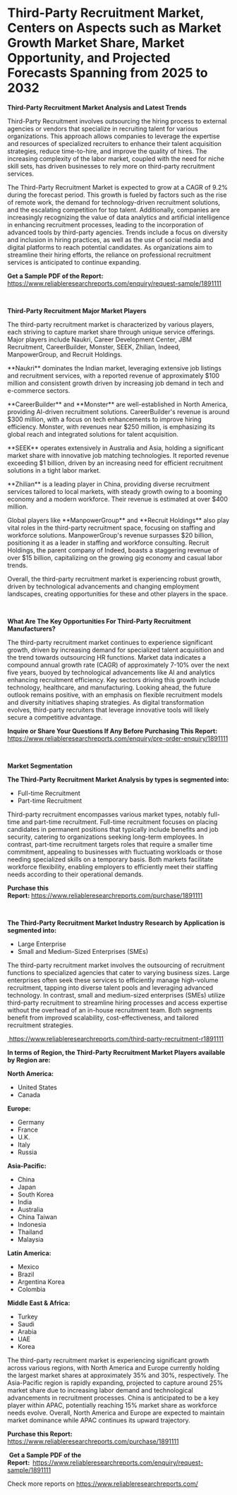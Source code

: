 <p><h1>Third-Party Recruitment Market, Centers on Aspects such as Market Growth Market Share, Market Opportunity, and Projected Forecasts Spanning from 2025 to 2032</h1></p><p><strong>Third-Party Recruitment Market Analysis and Latest Trends</strong></p>
<p><p>Third-Party Recruitment involves outsourcing the hiring process to external agencies or vendors that specialize in recruiting talent for various organizations. This approach allows companies to leverage the expertise and resources of specialized recruiters to enhance their talent acquisition strategies, reduce time-to-hire, and improve the quality of hires. The increasing complexity of the labor market, coupled with the need for niche skill sets, has driven businesses to rely more on third-party recruitment services.</p><p>The Third-Party Recruitment Market is expected to grow at a CAGR of 9.2% during the forecast period. This growth is fueled by factors such as the rise of remote work, the demand for technology-driven recruitment solutions, and the escalating competition for top talent. Additionally, companies are increasingly recognizing the value of data analytics and artificial intelligence in enhancing recruitment processes, leading to the incorporation of advanced tools by third-party agencies. Trends include a focus on diversity and inclusion in hiring practices, as well as the use of social media and digital platforms to reach potential candidates. As organizations aim to streamline their hiring efforts, the reliance on professional recruitment services is anticipated to continue expanding.</p></p>
<p><strong>Get a Sample PDF of the Report:&nbsp;</strong> <a href="https://www.reliableresearchreports.com/enquiry/request-sample/1891111?utm_campaign=2243&utm_medium=2&utm_source=Github&utm_content=ia&utm_term=28032025&utm_id=third-party-recruitment">https://www.reliableresearchreports.com/enquiry/request-sample/1891111</a></p>
<p>&nbsp;</p>
<p><strong>Third-Party Recruitment Major Market Players</strong></p>
<p><p>The third-party recruitment market is characterized by various players, each striving to capture market share through unique service offerings. Major players include Naukri, Career Development Center, JBM Recruitment, CareerBuilder, Monster, SEEK, Zhilian, Indeed, ManpowerGroup, and Recruit Holdings. </p><p>**Naukri** dominates the Indian market, leveraging extensive job listings and recruitment services, with a reported revenue of approximately $100 million and consistent growth driven by increasing job demand in tech and e-commerce sectors.</p><p>**CareerBuilder** and **Monster** are well-established in North America, providing AI-driven recruitment solutions. CareerBuilder's revenue is around $300 million, with a focus on tech enhancements to improve hiring efficiency. Monster, with revenues near $250 million, is emphasizing its global reach and integrated solutions for talent acquisition.</p><p>**SEEK** operates extensively in Australia and Asia, holding a significant market share with innovative job matching technologies. It reported revenue exceeding $1 billion, driven by an increasing need for efficient recruitment solutions in a tight labor market.</p><p>**Zhilian** is a leading player in China, providing diverse recruitment services tailored to local markets, with steady growth owing to a booming economy and a modern workforce. Their revenue is estimated at over $400 million.</p><p>Global players like **ManpowerGroup** and **Recruit Holdings** also play vital roles in the third-party recruitment space, focusing on staffing and workforce solutions. ManpowerGroup's revenue surpasses $20 billion, positioning it as a leader in staffing and workforce consulting. Recruit Holdings, the parent company of Indeed, boasts a staggering revenue of over $15 billion, capitalizing on the growing gig economy and casual labor trends.</p><p>Overall, the third-party recruitment market is experiencing robust growth, driven by technological advancements and changing employment landscapes, creating opportunities for these and other players in the space.</p></p>
<p>&nbsp;</p>
<p><strong>What Are The Key Opportunities For Third-Party Recruitment Manufacturers?</strong></p>
<p><p>The third-party recruitment market continues to experience significant growth, driven by increasing demand for specialized talent acquisition and the trend towards outsourcing HR functions. Market data indicates a compound annual growth rate (CAGR) of approximately 7-10% over the next five years, buoyed by technological advancements like AI and analytics enhancing recruitment efficiency. Key sectors driving this growth include technology, healthcare, and manufacturing. Looking ahead, the future outlook remains positive, with an emphasis on flexible recruitment models and diversity initiatives shaping strategies. As digital transformation evolves, third-party recruiters that leverage innovative tools will likely secure a competitive advantage.</p></p>
<p><strong>Inquire or Share Your Questions If Any Before Purchasing This Report:</strong> <a href="https://www.reliableresearchreports.com/enquiry/pre-order-enquiry/1891111?utm_campaign=2243&utm_medium=2&utm_source=Github&utm_content=ia&utm_term=28032025&utm_id=third-party-recruitment">https://www.reliableresearchreports.com/enquiry/pre-order-enquiry/1891111</a></p>
<p>&nbsp;</p>
<p><strong>Market Segmentation</strong></p>
<p><strong>The Third-Party Recruitment Market Analysis by types is segmented into:</strong></p>
<p><ul><li>Full-time Recruitment</li><li>Part-time Recruitment</li></ul></p>
<p><p>Third-party recruitment encompasses various market types, notably full-time and part-time recruitment. Full-time recruitment focuses on placing candidates in permanent positions that typically include benefits and job security, catering to organizations seeking long-term employees. In contrast, part-time recruitment targets roles that require a smaller time commitment, appealing to businesses with fluctuating workloads or those needing specialized skills on a temporary basis. Both markets facilitate workforce flexibility, enabling employers to efficiently meet their staffing needs according to their operational demands.</p></p>
<p><strong>Purchase this Report:&nbsp;</strong><a href="https://www.reliableresearchreports.com/purchase/1891111?utm_campaign=2243&utm_medium=2&utm_source=Github&utm_content=ia&utm_term=28032025&utm_id=third-party-recruitment">https://www.reliableresearchreports.com/purchase/1891111</a></p>
<p>&nbsp;</p>
<p><strong>The Third-Party Recruitment Market Industry Research by Application is segmented into:</strong></p>
<p><ul><li>Large Enterprise</li><li>Small and Medium-Sized Enterprises (SMEs)</li></ul></p>
<p><p>The third-party recruitment market involves the outsourcing of recruitment functions to specialized agencies that cater to varying business sizes. Large enterprises often seek these services to efficiently manage high-volume recruitment, tapping into diverse talent pools and leveraging advanced technology. In contrast, small and medium-sized enterprises (SMEs) utilize third-party recruitment to streamline hiring processes and access expertise without the overhead of an in-house recruitment team. Both segments benefit from improved scalability, cost-effectiveness, and tailored recruitment strategies.</p></p>
<p><a href="https://www.reliableresearchreports.com/third-party-recruitment-r1891111?utm_campaign=2243&utm_medium=2&utm_source=Github&utm_content=ia&utm_term=28032025&utm_id=third-party-recruitment">&nbsp;https://www.reliableresearchreports.com/third-party-recruitment-r1891111</a></p>
<p><strong>In terms of Region, the Third-Party Recruitment Market Players available by Region are:</strong></p>
<p>
    <p> <strong> North America: </strong>
        <ul>
            <li>United States</li>
            <li>Canada</li>
        </ul>
        </p> 
    <p> <strong> Europe: </strong>
        <ul>
            <li>Germany</li>
            <li>France</li>
            <li>U.K.</li>
            <li>Italy</li>
            <li>Russia</li>
        </ul>
        </p> 
    <p> <strong> Asia-Pacific: </strong>
        <ul>
            <li>China</li>
            <li>Japan</li>
            <li>South Korea</li>
            <li>India</li>
            <li>Australia</li>
            <li>China Taiwan</li>
            <li>Indonesia</li>
            <li>Thailand</li>
            <li>Malaysia</li>
        </ul>
        </p> 
    <p> <strong> Latin America: </strong>
        <ul>
            <li>Mexico</li>
            <li>Brazil</li>
            <li>Argentina Korea</li>
            <li>Colombia</li>
        </ul>
        </p> 
    <p> <strong> Middle East & Africa: </strong>
        <ul>
            <li>Turkey</li>
            <li>Saudi</li>
            <li>Arabia</li>
            <li>UAE</li>
            <li>Korea</li>
        </ul>
    </p>
    </p>
<p><p>The third-party recruitment market is experiencing significant growth across various regions, with North America and Europe currently holding the largest market shares at approximately 35% and 30%, respectively. The Asia-Pacific region is rapidly expanding, projected to capture around 25% market share due to increasing labor demand and technological advancements in recruitment processes. China is anticipated to be a key player within APAC, potentially reaching 15% market share as workforce needs evolve. Overall, North America and Europe are expected to maintain market dominance while APAC continues its upward trajectory.</p></p>
<p><strong>Purchase this Report: </strong><a href="https://www.reliableresearchreports.com/purchase/1891111?utm_campaign=2243&utm_medium=2&utm_source=Github&utm_content=ia&utm_term=28032025&utm_id=third-party-recruitment">https://www.reliableresearchreports.com/purchase/1891111</a></p>
<p>&nbsp;<strong>Get a Sample PDF of the Report:&nbsp;&nbsp;</strong><a href="https://www.reliableresearchreports.com/enquiry/request-sample/1891111?utm_campaign=2243&utm_medium=2&utm_source=Github&utm_content=ia&utm_term=28032025&utm_id=third-party-recruitment">https://www.reliableresearchreports.com/enquiry/request-sample/1891111</a></p>
<p><strong></strong></p>
<p>Check more reports on <a href="https://www.reliableresearchreports.com/?utm_campaign=2243&utm_medium=2&utm_source=Github&utm_content=ia&utm_term=28032025&utm_id=third-party-recruitment">https://www.reliableresearchreports.com/</a></p>